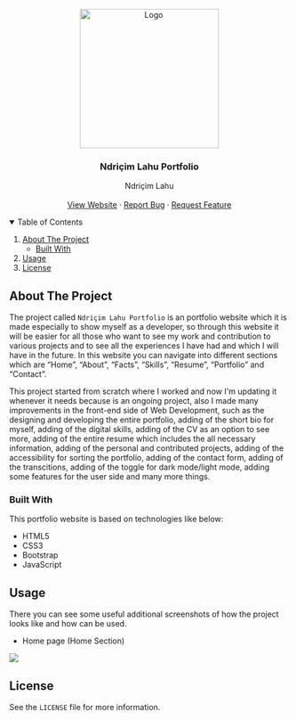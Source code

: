 <!-- PROJECT LOGO -->
<p align="center">
  <img src="https://github.com/ndriqimlahu/ndriqim-lahu-portfolio/blob/main/assets/portfolio/NdriqimLahuPortfolio.png" alt="Logo" width="250" height="250">
  <h3 align="center">Ndriçim Lahu Portfolio</h3>
  <p align="center">
    Ndriçim Lahu
    <br>
    <br>
    <a href="https://ndriqimlahu.ml">View Website</a>
    ·
    <a href="https://github.com/ndriqimlahu/ndriqim-lahu-portfolio/issues">Report Bug</a>
    ·
    <a href="https://github.com/ndriqimlahu/ndriqim-lahu-portfolio/issues">Request Feature</a>
  </p>
</p>


<!-- TABLE OF CONTENTS -->
<details open="open">
  <summary>Table of Contents</summary>
  <ol>
    <li>
      <a href="#about-the-project">About The Project</a>
      <ul>
        <li><a href="#built-with">Built With</a></li>
      </ul>
    </li>
    <li><a href="#usage">Usage</a></li>
    <li><a href="#license">License</a></li>
  </ol>
</details>


<!-- ABOUT THE PROJECT -->
## About The Project

The project called `Ndriçim Lahu Portfolio` is an portfolio website which it is made especially to show myself as a developer, so through this website it will be easier for all those who want to see my work and contribution to various projects and to see all the experiences I have had and which I will have in the future. In this website you can navigate into different sections which are “Home”, “About”, “Facts”, “Skills”, “Resume”, “Portfolio” and “Contact”.

This project started from scratch where I worked and now I'm updating it whenever it needs because is an ongoing project, also I made many improvements in the front-end side of Web Development, such as the designing and developing the entire portfolio, adding of the short bio for myself, adding of the digital skills, adding of the CV as an option to see more, adding of the entire resume which includes the all necessary information, adding of the personal and contributed projects, adding of the accessibility for sorting the portfolio, adding of the contact form, adding of the transcitions, adding of the toggle for dark mode/light mode, adding some features for the user side and many more things.


### Built With

This portfolio website is based on technologies like below:

* HTML5
* CSS3
* Bootstrap
* JavaScript


<!-- USAGE -->
## Usage

There you can see some useful additional screenshots of how the project looks like and how can be used.

* Home page (Home Section)
<img src="https://raw.githubusercontent.com/ndriqimlahu/ndriqim-lahu-portfolio/main/preview/01-Home%20page%20(Home%20Section).png">


<!-- LICENSE -->
## License

See the `LICENSE` file for more information.
